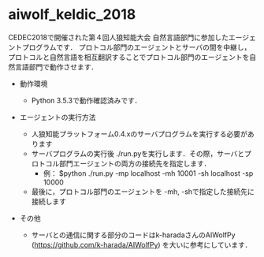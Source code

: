 # aiwolf_keldic_2018

CEDEC2018で開催された第４回人狼知能大会 自然言語部門に参加したエージェントプログラムです．
プロトコル部門のエージェントとサーバの間を中継し，プロトコルと自然言語を相互翻訳することでプロトコル部門のエージェントを自然言語部門で動作させます．

* 動作環境
	* Python 3.5.3で動作確認済みです．

* エージェントの実行方法
	* 人狼知能プラットフォーム0.4.xのサーバプログラムを実行する必要があります
	* サーバプログラムの実行後 ./run.pyを実行します．その際，サーバとプロトコル部門エージェントの両方の接続先を指定します．
	    * 例： $python ./run.py -mp localhost -mh 10001 -sh localhost -sp 10000
    * 最後に，プロトコル部門のエージェントを -mh, -shで指定した接続先に接続します

* その他
    * サーバとの通信に関する部分のコードはk-haradaさんのAIWolfPy (https://github.com/k-harada/AIWolfPy) を大いに参考にしています．